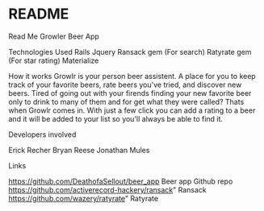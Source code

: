 # README

Read Me
Growler Beer App

Technologies Used
Rails
Jquery
Ransack gem (For search)
Ratyrate gem (For star rating)
Materialize


How it works
Growlr is your person beer assistent. A place for you to keep track of your favorite beers, rate beers you've tried, and discover new beers. Tired of going out with your firends finding your new favorite beer only to drink to many of them and for get what they were called? Thats when Growlr comes in. With just a few click you can add a rating to a beer and it will be added to your list so you'll always be able to find it.

Developers involved

Erick Recher
Bryan Reese
Jonathan Mules


Links

https://github.com/DeathofaSellout/beer_app Beer app Github repo
https://github.com/activerecord-hackery/ransack" Ransack
https://github.com/wazery/ratyrate" Ratyrate
